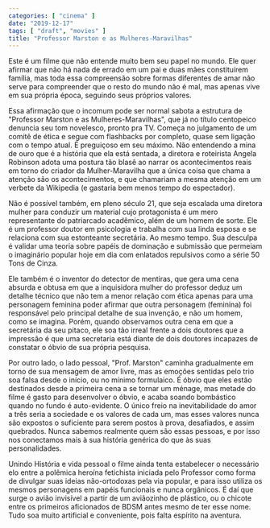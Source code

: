 ```yaml
---
categories: [ "cinema" ]
date: "2019-12-17"
tags: [ "draft", "movies" ]
title: "Professor Marston e as Mulheres-Maravilhas"
---
```

Este é um filme que não entende muito bem seu papel no mundo. Ele quer
afirmar que não há nada de errado em um pai e duas mães constituírem
família, mas toda essa compreensão sobre formas diferentes de amar não
serve para compreender que o resto do mundo não é mal, mas apenas vive
em sua própria época, seguindo seus próprios valores.

Essa afirmação que o incomum pode ser normal sabota a estrutura de
"Professor Marston e as Mulheres-Maravilhas", que já no título
centopeico denuncia seu tom novelesco, pronto pra TV. Começa no
julgamento de um comitê de ética e segue com flashbacks por completo,
quase sem ligação com o tempo atual. É preguiçoso em seu máximo. Não
entendendo a mina de ouro que é a história que ela está sentada, a
diretora e roteirista Angela Robinson adota uma postura tão blasê ao
narrar os acontecimentos reais em torno do criador da Mulher-Maravilha
que a única coisa que chama a atenção são os acontecimentos, e que
chamariam a mesma atenção em um verbete da Wikipedia (e gastaria bem
menos tempo do espectador).

Não é possível também, em pleno século 21, que seja escalada uma
diretora mulher para conduzir um material cujo protagonista é um mero
representante do patriarcado acadêmico, além de um homem de sorte. Ele
é um professor doutor em psicologia e trabalha com sua linda esposa
e se relaciona com sua estonteante secretária. Ao mesmo tempo. Sua
desculpa é validar uma teoria sobre papéis de dominação e submissão
que permeiam o imaginário popular hoje em dia com enlatados repulsivos
como a série 50 Tons de Cinza.

Ele também é o inventor do detector de mentiras, que gera uma cena
absurda e obtusa em que a inquisidora mulher do professor deduz um
detalhe técnico que não tem a menor relação com ética apenas para
uma personagem feminina poder afirmar que outra personagem (feminina)
foi responsável pelo principal detalhe de sua invenção, e não um
homem, como se imagina. Porém, quando observamos outra cena em que a
secretária da seu pitaco, ele soa tão irreal frente a dois doutores
que a impressão é que uma secretaria está diante de dois doutores
incapazes de constatar o óbvio de sua própria pesquisa.

Por outro lado, o lado pessoal, "Prof. Marston" caminha gradualmente em
torno de sua mensagem de amor livre, mas as emoções sentidas pelo trio
soa falsa desde o início, ou no mínimo formulaico. É óbvio que eles
estão destinados desde a primeira cena a se tornar um ménage, mas metade
do filme é gasto para desenvolver o óbvio, e acaba soando bombástico
quando no fundo é auto-evidente. O único freio na inevitabilidade
do amor a três seria a sociedade e os valores de cada um, mas esses
valores nunca são expostos o suficiente para serem postos à prova,
desafiados, e assim quebrados. Nunca sabemos realmente quem são essas
pessoas, e por isso nos conectamos mais à sua história genérica do
que às suas personalidades.

Unindo História e vida pessoal o filme ainda tenta estabelecer o
necessário elo entre a polêmica heroína fetichista iniciada pelo
Professor como forma de divulgar suas ideias não-ortodoxas pela via
popular, e para isso utiliza os mesmos personagens em papéis funcionais
e nunca orgânicos. É daí que surge o avião invisível a partir de um
aviãozinho de plástico, ou o chicote entre os primeiros aficionados
de BDSM antes mesmo de ter esse nome. Tudo soa muito artificial e
conveniente, pois falta espírito na aventura.
